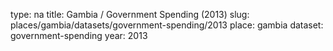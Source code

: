 type: na
title: Gambia / Government Spending (2013)
slug: places/gambia/datasets/government-spending/2013
place: gambia
dataset: government-spending
year: 2013
